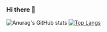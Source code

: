 ### Hi there 👋

<!--
**RohanYim/RohanYim** is a ✨ _special_ ✨ repository because its `README.md` (this file) appears on your GitHub profile.

Here are some ideas to get you started:

- 🔭 I’m currently working on ...
- 🌱 I’m currently learning ...
- 👯 I’m looking to collaborate on ...
- 🤔 I’m looking for help with ...
- 💬 Ask me about ...
- 📫 How to reach me: ...
- 😄 Pronouns: ...
- ⚡ Fun fact: ...
-->


![Anurag's GitHub stats](https://github-readme-stats-theta-nine-81.vercel.app/api?username=RohanYim&count_private=true&show_icons=true)
[![Top Langs](https://github-readme-stats-theta-nine-81.vercel.app/api/top-langs/?username=RohanYim&langs_count=8&size_weight=0.5&count_weight=0.5&layout=compact)](https://github.com/RohanYim/github-readme-stats)

